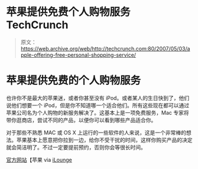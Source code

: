 # 苹果提供免费个人购物服务 TechCrunch

> 原文：<https://web.archive.org/web/http://techcrunch.com:80/2007/05/03/apple-offering-free-personal-shopping-service/>

# 苹果提供免费的个人购物服务

也许你不是最大的苹果迷，或者你甚至没有 iPod。或者某人的生日快到了，他们说他们想要一个 iPod，但是你不知道哪一个适合他们。所有这些现在都可以通过苹果公司名为个人购物的新服务解决了。这基本上是一项免费服务，Mac 专家将带你逛商店，尝试不同的产品，以便你可以看到哪些产品适合你。

对于那些不熟悉 MAC 或 OS X 上运行的一些软件的人来说，这是一个非常棒的想法。苹果基本上愿意把你拉到一边，给你不受干扰的时间，这样你购买产品的决定就会简洁明了。不过一定要提前预约，否则你会等很长时间。

[官方网站](https://web.archive.org/web/20221006133911/http://www.apple.com/retail/personalshopping/)【苹果 via [iLounge](https://web.archive.org/web/20221006133911/http://ilounge.com/index.php/news/comments/apple-offers-personal-shopping-service/)
